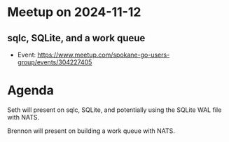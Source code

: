 # Meetup on 2024-11-12

## sqlc, SQLite, and a work queue

* Event: https://www.meetup.com/spokane-go-users-group/events/304227405

# Agenda

Seth will present on sqlc, SQLite, and potentially using the SQLite WAL file with NATS.

Brennon will present on building a work queue with NATS.
